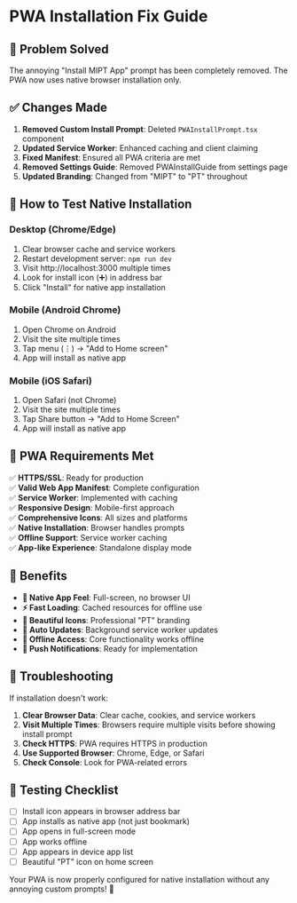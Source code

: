 # PWA Installation Fix Guide

## 🚨 Problem Solved

The annoying "Install MIPT App" prompt has been completely removed. The PWA now uses native browser installation only.

## ✅ Changes Made

1. **Removed Custom Install Prompt**: Deleted `PWAInstallPrompt.tsx` component
2. **Updated Service Worker**: Enhanced caching and client claiming
3. **Fixed Manifest**: Ensured all PWA criteria are met
4. **Removed Settings Guide**: Removed PWAInstallGuide from settings page
5. **Updated Branding**: Changed from "MIPT" to "PT" throughout

## 🔧 How to Test Native Installation

### Desktop (Chrome/Edge)
1. Clear browser cache and service workers
2. Restart development server: `npm run dev`
3. Visit http://localhost:3000 multiple times
4. Look for install icon (➕) in address bar
5. Click "Install" for native app installation

### Mobile (Android Chrome)
1. Open Chrome on Android
2. Visit the site multiple times
3. Tap menu (⋮) → "Add to Home screen"
4. App will install as native app

### Mobile (iOS Safari)
1. Open Safari (not Chrome)
2. Visit the site multiple times
3. Tap Share button → "Add to Home Screen"
4. App will install as native app

## 🎯 PWA Requirements Met

✅ **HTTPS/SSL**: Ready for production  
✅ **Valid Web App Manifest**: Complete configuration  
✅ **Service Worker**: Implemented with caching  
✅ **Responsive Design**: Mobile-first approach  
✅ **Comprehensive Icons**: All sizes and platforms  
✅ **Native Installation**: Browser handles prompts  
✅ **Offline Support**: Service worker caching  
✅ **App-like Experience**: Standalone display mode  

## 🚀 Benefits

- **📱 Native App Feel**: Full-screen, no browser UI
- **⚡ Fast Loading**: Cached resources for offline use
- **🎨 Beautiful Icons**: Professional "PT" branding
- **🔄 Auto Updates**: Background service worker updates
- **💾 Offline Access**: Core functionality works offline
- **📲 Push Notifications**: Ready for implementation

## 🔄 Troubleshooting

If installation doesn't work:

1. **Clear Browser Data**: Clear cache, cookies, and service workers
2. **Visit Multiple Times**: Browsers require multiple visits before showing install prompt
3. **Check HTTPS**: PWA requires HTTPS in production
4. **Use Supported Browser**: Chrome, Edge, or Safari
5. **Check Console**: Look for PWA-related errors

## 📱 Testing Checklist

- [ ] Install icon appears in browser address bar
- [ ] App installs as native app (not just bookmark)
- [ ] App opens in full-screen mode
- [ ] App works offline
- [ ] App appears in device app list
- [ ] Beautiful "PT" icon on home screen

Your PWA is now properly configured for native installation without any annoying custom prompts! 🎉 